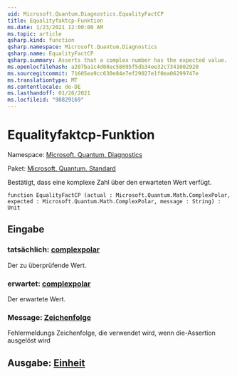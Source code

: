 ```yaml
---
uid: Microsoft.Quantum.Diagnostics.EqualityFactCP
title: Equalityfaktcp-Funktion
ms.date: 1/23/2021 12:00:00 AM
ms.topic: article
qsharp.kind: function
qsharp.namespace: Microsoft.Quantum.Diagnostics
qsharp.name: EqualityFactCP
qsharp.summary: Asserts that a complex number has the expected value.
ms.openlocfilehash: a207ba1c4d08ec58095f5db34ee32c7341002920
ms.sourcegitcommit: 71605ea9cc630e84e7ef29027e1f0ea06299747e
ms.translationtype: MT
ms.contentlocale: de-DE
ms.lasthandoff: 01/26/2021
ms.locfileid: "98829169"
---
```

# <a name="equalityfactcp-function"></a>Equalityfaktcp-Funktion

Namespace: [Microsoft. Quantum. Diagnostics](xref:Microsoft.Quantum.Diagnostics)

Paket: [Microsoft. Quantum. Standard](https://nuget.org/packages/Microsoft.Quantum.Standard)


Bestätigt, dass eine komplexe Zahl über den erwarteten Wert verfügt.

```qsharp
function EqualityFactCP (actual : Microsoft.Quantum.Math.ComplexPolar, expected : Microsoft.Quantum.Math.ComplexPolar, message : String) : Unit
```


## <a name="input"></a>Eingabe

### <a name="actual--complexpolar"></a>tatsächlich: [complexpolar](xref:Microsoft.Quantum.Math.ComplexPolar)

Der zu überprüfende Wert.


### <a name="expected--complexpolar"></a>erwartet: [complexpolar](xref:Microsoft.Quantum.Math.ComplexPolar)

Der erwartete Wert.


### <a name="message--string"></a>Message: [Zeichenfolge](xref:microsoft.quantum.lang-ref.string)

Fehlermeldungs Zeichenfolge, die verwendet wird, wenn die-Assertion ausgelöst wird



## <a name="output--unit"></a>Ausgabe: [Einheit](xref:microsoft.quantum.lang-ref.unit)

